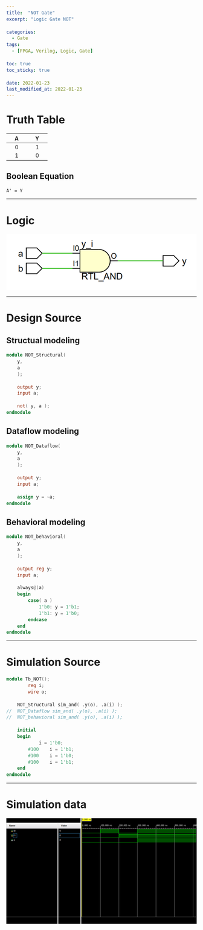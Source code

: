 ```yaml
---
title:  "NOT Gate"
excerpt: "Logic Gate NOT"

categories:
  - Gate
tags:
  - [FPGA, Verilog, Logic, Gate]

toc: true
toc_sticky: true
 
date: 2022-01-23
last_modified_at: 2022-01-23
---
```


# Truth Table

| &nbsp; &nbsp; A &nbsp; &nbsp; | &nbsp; &nbsp; Y &nbsp; &nbsp; |
|:---:|:---:|
|  0  |  1  |
|  1  |  0  |

## Boolean Equation

	A' = Y

---

# Logic

![NOT](/images/2022-01-23-AND_GATE/gate.png)

---

# Design Source

## Structual modeling

```verilog
module NOT_Structural(
	y,
	a
	);
     
	output y;
	input a;

	not( y, a );
endmodule
```

## Dataflow modeling

```verilog
module NOT_Dataflow(
	y,
	a
	);
     
	output y;
	input a;

	assign y = ~a;
endmodule
```

## Behavioral modeling

```verilog
module NOT_behavioral(
	y,
	a
	);
     
	output reg y;
	input a;

	always@(a)
	begin
		case( a )
			1'b0: y = 1'b1;
			1'b1: y = 1'b0;
		endcase
	end
endmodule
```
---

# Simulation Source

```verilog
module Tb_NOT();
     	reg i;
     	wire o;

	NOT_Structural sim_and( .y(o), .a(i) );
//	NOT_Dataflow sim_and( .y(o), .a(i) );
//	NOT_behavioral sim_and( .y(o), .a(i) );

	initial
	begin
			i = 1'b0;
		#100	i = 1'b1;
		#100 	i = 1'b0;
		#100 	i = 1'b1;
	end
endmodule
```
---

# Simulation data

![Tb_NOT](/images/2022-01-23-AND_GATE/tb.png)
